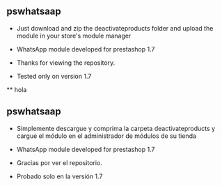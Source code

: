 ## pswhatsaap

- Just download and zip the deactivateproducts folder and upload the module in your store's module manager

- WhatsApp module developed for prestashop 1.7

- Thanks for viewing the repository.

- Tested only on version 1.7

** hola

## pswhatsaap

- Simplemente descargue y comprima la carpeta deactivateproducts y cargue el módulo en el administrador de módulos de su tienda

- WhatsApp module developed for prestashop 1.7

- Gracias por ver el repositorio.

- Probado solo en la versión 1.7
